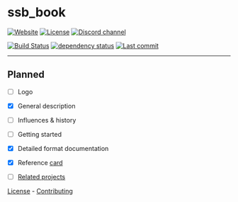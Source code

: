 # ssb_book
[![Website](https://img.shields.io/website/https/substation-beta.github.io.svg?label=book&logo=read%20the%20docs&logoColor=white)](https://substation-beta.github.io) [![License](https://img.shields.io/github/license/substation-beta/ssb_book.svg?logo=github)](https://github.com/substation-beta/ssb_book/blob/master/LICENSE) [![Discord channel](https://img.shields.io/discord/586927398277087235.svg?logo=discord)](https://discord.gg/H8HnPSv)

[![Build Status](https://img.shields.io/travis/com/substation-beta/ssb_book.svg?logo=travis)](https://travis-ci.com/substation-beta/ssb_book) [![dependency status](https://deps.rs/repo/github/substation-beta/ssb_book/status.svg)](https://deps.rs/repo/github/substation-beta/ssb_book) [![Last commit](https://img.shields.io/github/last-commit/substation-beta/ssb_book.svg?logo=github)](https://github.com/substation-beta/ssb_book/graphs/commit-activity)

---

## Planned
- [ ] Logo
- [x] General description
- [ ] Influences & history
- [ ] Getting started
- [x] Detailed format documentation
- [x] Reference [card](https://www.khronos.org/files/opengl-quick-reference-card.pdf)
- [ ] [Related projects](https://github.com/substation-beta)


[License](https://github.com/substation-beta/ssb_book/LICENSE) - [Contributing](https://github.com/substation-beta/ssb_book/CONTRIBUTING.md)
